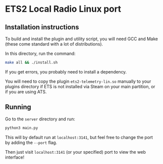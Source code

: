 # ETS2 Local Radio Linux port

## Installation instructions

To build and install the plugin and utility script, you will need GCC and Make (these come standard with a lot of distributions).

In this directory, run the command:

```bash
make all && ./install.sh
```

If you get errors, you probably need to install a dependency.

You will need to copy the plugin `ets2-telemetry-lin.so` manually to your plugins directory if ETS is not installed via Steam on your main partition, or if you are using ATS.

## Running

Go to the `server` directory and run:

```bash
python3 main.py
```

This will by default run at `localhost:3141`, but feel free to change the port by adding the `--port` flag.

Then just visit `localhost:3141` (or your specified) port to view the web interface!
